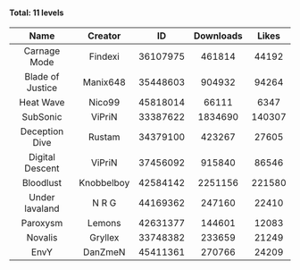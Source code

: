 #### Total: 11 levels

| Name | Creator | ID | Downloads | Likes |
|:---:|:---:|:---:|:---:|:---:|
| Carnage Mode | Findexi | 36107975 | 461814 | 44192
| Blade of Justice | Manix648 | 35448603 | 904932 | 94264
| Heat Wave | Nico99 | 45818014 | 66111 | 6347
| SubSonic | ViPriN | 33387622 | 1834690 | 140307
| Deception Dive | Rustam | 34379100 | 423267 | 27605
| Digital Descent | ViPriN | 37456092 | 915840 | 86546
| Bloodlust | Knobbelboy | 42584142 | 2251156 | 221580
| Under lavaland | N R G | 44169362 | 247160 | 22410
| Paroxysm | Lemons | 42631377 | 144601 | 12083
| Novalis | Gryllex | 33748382 | 233659 | 21249
| EnvY | DanZmeN | 45411361 | 270766 | 24209
